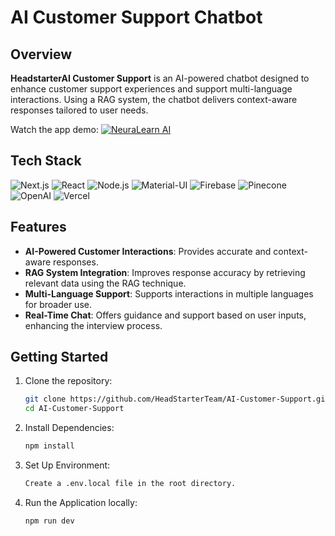 # AI Customer Support Chatbot

## Overview

**HeadstarterAI Customer Support** is an AI-powered chatbot designed to enhance customer support experiences and support multi-language interactions. Using a RAG system, the chatbot delivers context-aware responses tailored to user needs.

Watch the app demo: [![NeuraLearn AI](https://img.youtube.com/vi/wkXeHVJ25tc/0.jpg)](https://www.youtube.com/watch?v=wkXeHVJ25tc)

## Tech Stack

![Next.js](https://img.shields.io/badge/Next.js-000000?style=for-the-badge&logo=nextdotjs&logoColor=white)
![React](https://img.shields.io/badge/React-61DAFB?style=for-the-badge&logo=react&logoColor=white)
![Node.js](https://img.shields.io/badge/Node.js-339933?style=for-the-badge&logo=nodedotjs&logoColor=white)
![Material-UI](https://img.shields.io/badge/Material--UI-0081CB?style=for-the-badge&logo=mui&logoColor=white)
![Firebase](https://img.shields.io/badge/Firebase-FFCA28?style=for-the-badge&logo=firebase&logoColor=white)
![Pinecone](https://img.shields.io/badge/Pinecone-5865F2?style=for-the-badge&logo=pinecone&logoColor=white)
![OpenAI](https://img.shields.io/badge/OpenAI-412991?style=for-the-badge&logo=openai&logoColor=white)
![Vercel](https://img.shields.io/badge/Vercel-000000?style=for-the-badge&logo=vercel&logoColor=white)

## Features

- **AI-Powered Customer Interactions**: Provides accurate and context-aware responses.
- **RAG System Integration**: Improves response accuracy by retrieving relevant data using the RAG technique.
- **Multi-Language Support**: Supports interactions in multiple languages for broader use.
- **Real-Time Chat**: Offers guidance and support based on user inputs, enhancing the interview process.

## Getting Started

1. Clone the repository:

   ```bash
   git clone https://github.com/HeadStarterTeam/AI-Customer-Support.git
   cd AI-Customer-Support

   ```

2. Install Dependencies:
   ```bash
   npm install
   ```
3. Set Up Environment:
   ```bash
   Create a .env.local file in the root directory.
   ```
4. Run the Application locally:
   ```bash
   npm run dev
   ```

